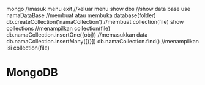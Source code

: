 mongo //masuk menu
exit //keluar menu
show dbs //show data base
use namaDataBase //membuat atau membuka database(folder)
db.createCollection('namaCollection') //membuat collection(file)
show collections //menampilkan collection(file)
db.namaCollection.insertOne({obj}) //memasukkan data
db.namaCollection.insertMany([{}])
db.namaCollection.find() //menampilkan isi collection(file)
# MongoDB

